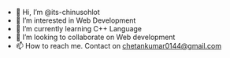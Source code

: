 - 👋 Hi, I’m @its-chinusohlot
- 👀 I’m interested in Web Development
- 🌱 I’m currently learning C++ Language
- 💞️ I’m looking to collaborate on Web development
- 📫 How to reach me. Contact on chetankumar0144@gmail.com


<!---
its-chinusohlot/its-chinusohlot is a ✨ special ✨ repository because its `README.md` (this file) appears on your GitHub profile.
You can click the Preview link to take a look at your changes.
--->
